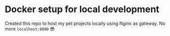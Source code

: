 # Docker setup for local development

Created this repo to host my pet projects locally using Nginx as gateway. 
No more `localhost:8080` 😎
